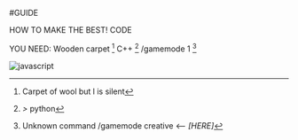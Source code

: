 #GUIDE

HOW TO MAKE THE BEST! CODE  

YOU NEED:
Wooden carpet [^1]
C++ [^2]
/gamemode 1 [^3]

[^1]: Carpet of wool but l is silent
[^2]: *>* python
[^3]: Unknown command /gamemode creative <-- *[HERE]*
[^note]:
    You can use C-- instead of C++ there is no actual difference
    Also there are:
    <!-- i code on php uwu -->
    - Assembler
    - Scratch
    - Arduino UNO based
    - Yoptascript

![javascript](https://lastfm.freetls.fastly.net/i/u/300x300/86f598c9c4931e37c2fa208a782ee293.jpg)